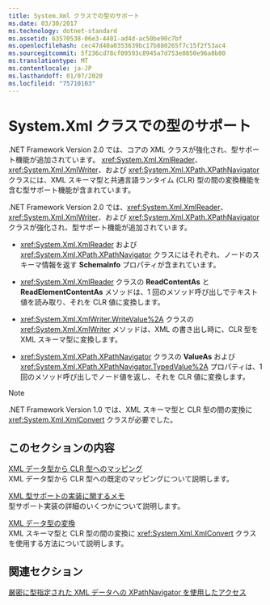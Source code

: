 ```yaml
---
title: System.Xml クラスでの型のサポート
ms.date: 03/30/2017
ms.technology: dotnet-standard
ms.assetid: 63570538-06e3-4401-ad4d-ac50be90c7bf
ms.openlocfilehash: cec47d40a0353639bc17b880265f7c15f2f53ac4
ms.sourcegitcommit: 5f236cd78cf09593c8945a7d753e0850e96a0b80
ms.translationtype: MT
ms.contentlocale: ja-JP
ms.lasthandoff: 01/07/2020
ms.locfileid: "75710103"
---
```

# <a name="type-support-in-the-systemxml-classes"></a>System.Xml クラスでの型のサポート
.NET Framework Version 2.0 では、コアの XML クラスが強化され、型サポート機能が追加されています。 <xref:System.Xml.XmlReader>、<xref:System.Xml.XmlWriter>、および <xref:System.Xml.XPath.XPathNavigator> クラスには、XML スキーマ型と共通言語ランタイム (CLR) 型の間の変換機能を含む型サポート機能が含まれています。  
  
 .NET Framework Version 2.0 では、<xref:System.Xml.XmlReader>、<xref:System.Xml.XmlWriter>、および <xref:System.Xml.XPath.XPathNavigator> クラスが強化され、型サポート機能が追加されています。  
  
- <xref:System.Xml.XmlReader> および <xref:System.Xml.XPath.XPathNavigator> クラスにはそれぞれ、ノードのスキーマ情報を返す **SchemaInfo** プロパティが含まれています。  
  
- <xref:System.Xml.XmlReader> クラスの **ReadContentAs** と **ReadElementContentAs** メソッドは、1 回のメソッド呼び出しでテキスト値を読み取り、それを CLR 値に変換します。  
  
- <xref:System.Xml.XmlWriter.WriteValue%2A> クラスの <xref:System.Xml.XmlWriter> メソッドは、XML の書き出し時に、CLR 型を XML スキーマ型に変換します。  
  
- <xref:System.Xml.XPath.XPathNavigator> クラスの **ValueAs** および <xref:System.Xml.XPath.XPathNavigator.TypedValue%2A> プロパティは、1 回のメソッド呼び出しでノード値を返し、それを CLR 値に変換します。  
  
> [!NOTE]
> .NET Framework Version 1.0 では、XML スキーマ型と CLR 型の間の変換に <xref:System.Xml.XmlConvert> クラスが必要でした。  
  
## <a name="in-this-section"></a>このセクションの内容  
 [XML データ型から CLR 型へのマッピング](../../../../docs/standard/data/xml/mapping-xml-data-types-to-clr-types.md)  
 XML データ型から CLR 型への既定のマッピングについて説明します。  
  
 [XML 型サポートの実装に関するメモ](../../../../docs/standard/data/xml/xml-type-support-implementation-notes.md)  
 型サポート実装の詳細のいくつかについて説明します。  
  
 [XML データ型の変換](../../../../docs/standard/data/xml/conversion-of-xml-data-types.md)  
 XML スキーマ型と CLR 型の間の変換に <xref:System.Xml.XmlConvert> クラスを使用する方法について説明します。  
  
## <a name="related-sections"></a>関連セクション  
 [厳密に型指定された XML データへの XPathNavigator を使用したアクセス](../../../../docs/standard/data/xml/accessing-strongly-typed-xml-data-using-xpathnavigator.md)

